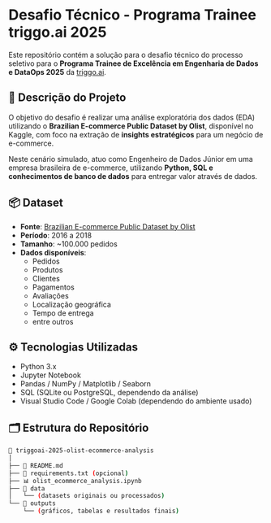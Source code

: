 # Desafio Técnico - Programa Trainee triggo.ai 2025

Este repositório contém a solução para o desafio técnico do processo seletivo para o **Programa Trainee de Excelência em Engenharia de Dados e DataOps 2025** da [triggo.ai](https://triggo.ai).

## 🧠 Descrição do Projeto

O objetivo do desafio é realizar uma análise exploratória dos dados (EDA) utilizando o **Brazilian E-commerce Public Dataset by Olist**, disponível no Kaggle, com foco na extração de **insights estratégicos** para um negócio de e-commerce. 

Neste cenário simulado, atuo como Engenheiro de Dados Júnior em uma empresa brasileira de e-commerce, utilizando **Python, SQL e conhecimentos de banco de dados** para entregar valor através de dados.

## 📦 Dataset

- **Fonte**: [Brazilian E-commerce Public Dataset by Olist](https://www.kaggle.com/datasets/olistbr/brazilian-ecommerce)
- **Período**: 2016 a 2018
- **Tamanho**: ~100.000 pedidos
- **Dados disponíveis**:
  - Pedidos
  - Produtos
  - Clientes
  - Pagamentos
  - Avaliações
  - Localização geográfica
  - Tempo de entrega
  - entre outros

## ⚙️ Tecnologias Utilizadas

- Python 3.x
- Jupyter Notebook
- Pandas / NumPy / Matplotlib / Seaborn
- SQL (SQLite ou PostgreSQL, dependendo da análise)
- Visual Studio Code / Google Colab (dependendo do ambiente usado)

## 🗂 Estrutura do Repositório

```bash
📁 triggoai-2025-olist-ecommerce-analysis
│
├── 📄 README.md
├── 📄 requirements.txt (opcional)
├── 📊 olist_ecommerce_analysis.ipynb
├── 📁 data
│   └── (datasets originais ou processados)
└── 📁 outputs
    └── (gráficos, tabelas e resultados finais)
